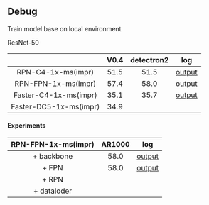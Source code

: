 ## Debug
Train model base on local environment

ResNet-50

|                         |        V0.4         |        detectron2    |        log                                      |
| :---------------------: | :-----------------: | :------------------: | :---------------------------------------------: |  
| RPN-C4-1x-ms(impr)      |     51.5            | 51.5                 |<a href="docs/logs/rpn_c4_out_log.txt">output</a>|                       
| RPN-FPN-1x-ms(impr)     |     57.4            | 58.0                 |<a href="docs/logs/rpn_fpn_out_log.txt">output</a>| 
| Faster-C4-1x-ms(impr)   |     35.1            | 35.7                 |<a href="docs/logs/faster_c4_out_log.txt">output</a>|                     
| Faster-DC5-1x-ms(impr)  |     34.9            | || 

#### Experiments

| RPN-FPN-1x-ms(impr) | AR1000              | log                 |
| :-----------------: | :-----------------: | :-----------------: |
| + backbone          | 58.0                |<a href="docs/logs/rpn_fpn_out_backbone_log.txt">output</a>|
| + FPN               | 58.0                |<a href="docs/logs/rpn_fpn_out_backbone_fpn_log.txt">output</a>                     |
| + RPN               |                     |                     |
| + dataloder         |                     |                     |